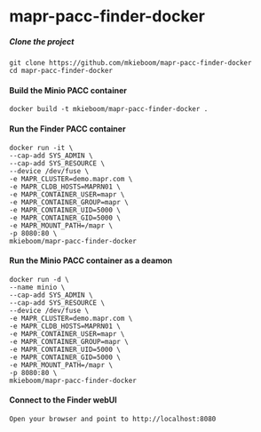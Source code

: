 # mapr-pacc-finder-docker

##### Clone the project
```
git clone https://github.com/mkieboom/mapr-pacc-finder-docker  
cd mapr-pacc-finder-docker  
```

#### Build the Minio PACC container
```
docker build -t mkieboom/mapr-pacc-finder-docker .
```

#### Run the Finder PACC container
```
docker run -it \
--cap-add SYS_ADMIN \
--cap-add SYS_RESOURCE \
--device /dev/fuse \
-e MAPR_CLUSTER=demo.mapr.com \
-e MAPR_CLDB_HOSTS=MAPRN01 \
-e MAPR_CONTAINER_USER=mapr \
-e MAPR_CONTAINER_GROUP=mapr \
-e MAPR_CONTAINER_UID=5000 \
-e MAPR_CONTAINER_GID=5000 \
-e MAPR_MOUNT_PATH=/mapr \
-p 8080:80 \
mkieboom/mapr-pacc-finder-docker
```

#### Run the Minio PACC container as a deamon
```
docker run -d \
--name minio \
--cap-add SYS_ADMIN \
--cap-add SYS_RESOURCE \
--device /dev/fuse \
-e MAPR_CLUSTER=demo.mapr.com \
-e MAPR_CLDB_HOSTS=MAPRN01 \
-e MAPR_CONTAINER_USER=mapr \
-e MAPR_CONTAINER_GROUP=mapr \
-e MAPR_CONTAINER_UID=5000 \
-e MAPR_CONTAINER_GID=5000 \
-e MAPR_MOUNT_PATH=/mapr \
-p 8080:80 \
mkieboom/mapr-pacc-finder-docker
```

#### Connect to the Finder webUI
```
Open your browser and point to http://localhost:8080
```
